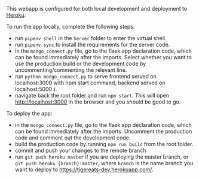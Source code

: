 This webapp is configured for both local development and deployment to [Heroku](https://tigereats-dev.herokuapp.com/). 

To run the app locally, complete the following steps:

- run `pipenv shell` in the `Server` folder to enter the virtual shell.
- run `pipenv sync` to install the requirements for the server code.
- in the `mongo_connect.py` file, go to the flask app declaration code, which can be found immediately after the imports. Select whether you want to use the production build or the development code by uncommenting/commenting the relevant line.
- run `python mongo_connect.py` to serve frontend served on localhost:3000 with npm start command, backend served on localhost:5000 ).
- navigate back the root folder and run `npm start`. This will open [http://localhost:3000](http://localhost:3000) in the browser and you should be good to go. 

To deploy the app:

- in the `mongo_connect.py` file, go to the flask app declaration code, which can be found immediately after the imports. Uncomment the production code and comment out the development code. 
- build the production code by running `npm run build` from the root folder.
- commit and push your changes to the remote branch 
- run `git push heroku master` if you are deploying the master branch, or `git push heroku {branch}:master`, where `branch` is the name branch you want to deploy to https://tigereats-dev.herokuapp.com/. 
